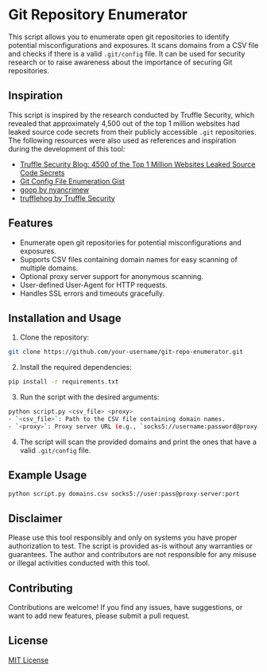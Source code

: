 # Git Repository Enumerator

This script allows you to enumerate open git repositories to identify potential misconfigurations and exposures. It scans domains from a CSV file and checks if there is a valid `.git/config` file. It can be used for security research or to raise awareness about the importance of securing Git repositories.

## Inspiration
This script is inspired by the research conducted by Truffle Security, which revealed that approximately 4,500 out of the top 1 million websites had leaked source code secrets from their publicly accessible `.git` repositories. The following resources were also used as references and inspiration during the development of this tool:

- [Truffle Security Blog: 4500 of the Top 1 Million Websites Leaked Source Code Secrets](https://trufflesecurity.com/blog/4500-of-the-top-1-million-websites-leaked-source-code-secrets/)
- [Git Config File Enumeration Gist](https://gist.github.com/joeleonjr/98b5f3b629a049954ed7bac67a80451f#file-git_config_file_enumeration-py)
- [goop by nyancrimew](https://github.com/nyancrimew/goop)
- [trufflehog by Truffle Security](https://github.com/trufflesecurity/trufflehog/tree/main/pkg/detectors)

## Features
- Enumerate open git repositories for potential misconfigurations and exposures.
- Supports CSV files containing domain names for easy scanning of multiple domains.
- Optional proxy server support for anonymous scanning.
- User-defined User-Agent for HTTP requests.
- Handles SSL errors and timeouts gracefully.

## Installation and Usage
1. Clone the repository:
```bash
git clone https://github.com/your-username/git-repo-enumerator.git
```

2. Install the required dependencies:
```bash
pip install -r requirements.txt
```

3. Run the script with the desired arguments:
```bash
python script.py <csv_file> <proxy>
- `<csv_file>`: Path to the CSV file containing domain names.
- `<proxy>`: Proxy server URL (e.g., `socks5://username:password@proxy-server:port`).
```

4. The script will scan the provided domains and print the ones that have a valid `.git/config` file.

## Example Usage
```bash
python script.py domains.csv socks5://user:pass@proxy-server:port
```

## Disclaimer
Please use this tool responsibly and only on systems you have proper authorization to test. The script is provided as-is without any warranties or guarantees. The author and contributors are not responsible for any misuse or illegal activities conducted with this tool.

## Contributing
Contributions are welcome! If you find any issues, have suggestions, or want to add new features, please submit a pull request.

## License
[MIT License](LICENSE)
